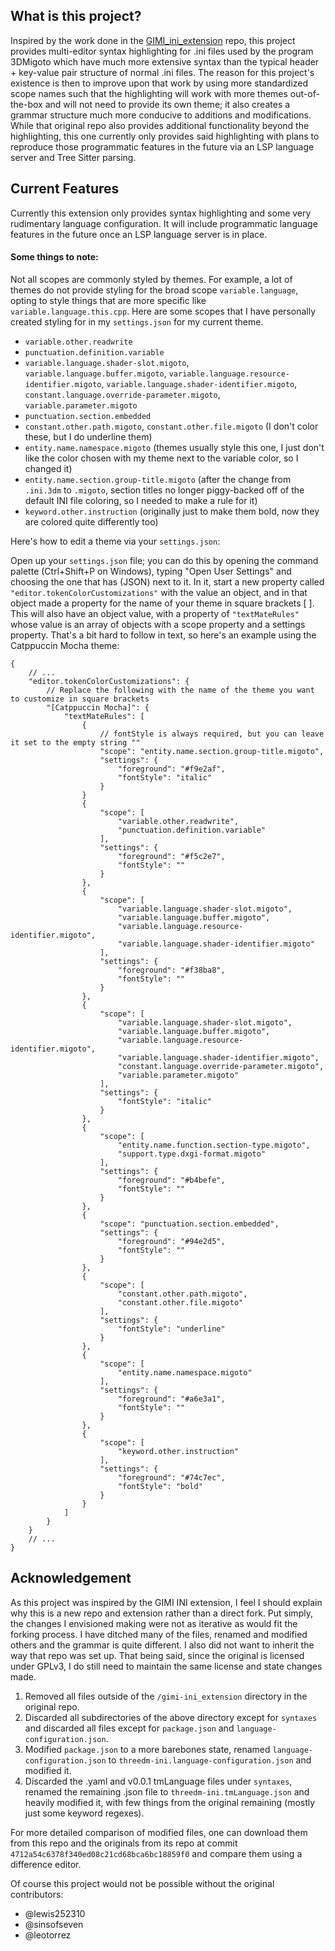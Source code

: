 ## What is this project?
Inspired by the work done in the [GIMI_ini_extension](https://github.com/lewis252310/GIMI_ini_Extension) repo, this project provides multi-editor syntax highlighting for .ini files used by the program 3DMigoto which have much more extensive syntax than the typical header + key-value pair structure of normal .ini files. The reason for this project's existence is then to improve upon that work by using more standardized scope names such that the highlighting will work with more themes out-of-the-box and will not need to provide its own theme; it also creates a grammar structure much more conducive to additions and modifications. While that original repo also provides additional functionality beyond the highlighting, this one currently only provides said highlighting with plans to reproduce those programmatic features in the future via an LSP language server and Tree Sitter parsing.

## Current Features

Currently this extension only provides syntax highlighting and some very rudimentary language configuration. It will include programmatic language features in the future once an LSP language server is in place.

#### Some things to note:
Not all scopes are commonly styled by themes. For example, a lot of themes do not provide styling for the broad scope `variable.language`, opting to style things that are more specific like `variable.language.this.cpp`. Here are some scopes that I have personally created styling for in my `settings.json` for my current theme.

- `variable.other.readwrite`
- `punctuation.definition.variable`
- `variable.language.shader-slot.migoto`, `variable.language.buffer.migoto`, `variable.language.resource-identifier.migoto`, `variable.language.shader-identifier.migoto`, `constant.language.override-parameter.migoto`, `variable.parameter.migoto`
- `punctuation.section.embedded`
- `constant.other.path.migoto`, `constant.other.file.migoto` (I don't color these, but I do underline them)
- `entity.name.namespace.migoto` (themes usually style this one, I just don't like the color chosen with my theme next to the variable color, so I changed it)
- `entity.name.section.group-title.migoto` (after the change from `.ini.3dm` to `.migoto`, section titles no longer piggy-backed off of the default INI file coloring, so I needed to make a rule for it)
- `keyword.other.instruction` (originally just to make them bold, now they are colored quite differently too)

Here's how to edit a theme via your `settings.json`:

Open up your `settings.json` file; you can do this by opening the command palette (Ctrl+Shift+P on Windows), typing "Open User Settings" and choosing the one that has (JSON) next to it. In it, start a new property called `"editor.tokenColorCustomizations"` with the value an object, and in that object made a property for the name of your theme in square brackets [ ]. This will also have an object value, with a property of `"textMateRules"` whose value is an array of objects with a scope property and a settings property. That's a bit hard to follow in text, so here's an example using the Catppuccin Mocha theme:

```jsonc
{
    // ...
    "editor.tokenColorCustomizations": {
        // Replace the following with the name of the theme you want to customize in square brackets
        "[Catppuccin Mocha]": {
            "textMateRules": [
                {
                    // fontStyle is always required, but you can leave it set to the empty string ""
                    "scope": "entity.name.section.group-title.migoto",
                    "settings": {
                        "foreground": "#f9e2af",
                        "fontStyle": "italic"
                    }
                }
                {
                    "scope": [
                        "variable.other.readwrite",
                        "punctuation.definition.variable"
                    ],
                    "settings": {
                        "foreground": "#f5c2e7",
                        "fontStyle": ""
                    }
                },
                {
                    "scope": [
                        "variable.language.shader-slot.migoto",
                        "variable.language.buffer.migoto",
                        "variable.language.resource-identifier.migoto",
                        "variable.language.shader-identifier.migoto"
                    ],
                    "settings": {
                        "foreground": "#f38ba8",
                        "fontStyle": ""
                    }
                },
                {
                    "scope": [
                        "variable.language.shader-slot.migoto",
                        "variable.language.buffer.migoto",
                        "variable.language.resource-identifier.migoto",
                        "variable.language.shader-identifier.migoto",
                        "constant.language.override-parameter.migoto",
                        "variable.parameter.migoto"
                    ],
                    "settings": {
                        "fontStyle": "italic"
                    }
                },
                {
                    "scope": [
                        "entity.name.function.section-type.migoto",
                        "support.type.dxgi-format.migoto"
                    ],
                    "settings": {
                        "foreground": "#b4befe",
                        "fontStyle": ""
                    }
                },
                {
                    "scope": "punctuation.section.embedded",
                    "settings": {
                        "foreground": "#94e2d5",
                        "fontStyle": ""
                    }
                },
                {
                    "scope": [
                        "constant.other.path.migoto",
                        "constant.other.file.migoto"
                    ],
                    "settings": {
                        "fontStyle": "underline"
                    }
                },
                {
                    "scope": [
                        "entity.name.namespace.migoto"
                    ],
                    "settings": {
                        "foreground": "#a6e3a1",
                        "fontStyle": ""
                    }
                },
                {
                    "scope": [
                        "keyword.other.instruction"
                    ],
                    "settings": {
                        "foreground": "#74c7ec",
                        "fontStyle": "bold"
                    }
                }
            ]
        }
    }
    // ...
}
```

## Acknowledgement
As this project was inspired by the GIMI INI extension, I feel I should explain why this is a new repo and extension rather than a direct fork. Put simply, the changes I envisioned making were not as iterative as would fit the forking process. I have ditched many of the files, renamed and modified others and the grammar is quite different. I also did not want to inherit the way that repo was set up. That being said, since the original is licensed under GPLv3, I do still need to maintain the same license and state changes made.

1. Removed all files outside of the `/gimi-ini_extension` directory in the original repo.
2. Discarded all subdirectories of the above directory except for `syntaxes` and discarded all files except for `package.json` and `language-configuration.json`.
3. Modified `package.json` to a more barebones state, renamed `language-configuration.json` to `threedm-ini.language-configuration.json` and modified it.
4. Discarded the .yaml and v0.0.1 tmLanguage files under `syntaxes`, renamed the remaining .json file to `threedm-ini.tmLanguage.json` and heavily modified it, with few things from the original remaining (mostly just some keyword regexes).

For more detailed comparison of modified files, one can download them from this repo and the originals from its repo at commit `4712a54c6378f340ed08c21cd68bca6bc18859f0` and compare them using a difference editor.

Of course this project would not be possible without the original contributors:
- @lewis252310
- @sinsofseven
- @leotorrez